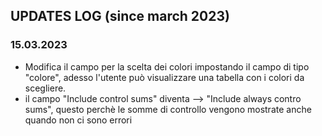 

## UPDATES LOG (since march 2023)

### 15.03.2023

- Modifica il campo per la scelta dei colori impostando il campo di tipo "colore", adesso l'utente può visualizzare una tabella con i colori da scegliere.
- il campo "Include control sums" diventa --> "Include always contro sums", questo perchè le somme di controllo vengono mostrate anche quando non ci sono errori